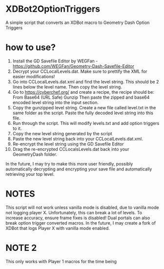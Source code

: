 # XDBot2OptionTriggers
A simple script that converts an XDBot macro to Geometry Dash Option Triggers

# how to use?

1. Install the GD Savefile Editor by WEGFan - https://github.com/WEGFan/Geometry-Dash-Savefile-Editor
2. Decrypt your CCLocalLevels.dat. Make sure to prettify the XML for easier modifications!
3. Go into CCLocalLevels.dat.xml and find the level string. This should be 2 lines below the level name. Then copy the level string.
4. Go to https://cyberchef.org/ and create a recipe, the recipe should be:
                             From Base64 (URL Safe)
                             Gunzip
Then paste the zipped and base64 encoded level string into the input section.
5. Copy the gunzipped level string. Create a new file called level.txt in the same folder as the script. Paste the fully decoded level string into this file.
6. Run through the script. This will modify levels.txt and add option triggers to it.
7. Copy the new level string generated by the script
8. Paste the new level string back into your CCLocalLevels.dat.xml.
9. Re-encrypt the level string using the GD Savefile Editor
10. Drag the re-encrypted CCLocalsLevels.dat back into your GeometryDash folder.

In the future, I may try to make this more user friendly, possibly automatically decrypting and encrypting your save file and automatically retrieving your top level.

# NOTES

This script will not work unless vanilla mode is disabled, due to vanilla mode not logging player X. Unfortunately, this can break a lot of levels. To increase accuracy, ensure frame fixes is disabled! Dual portals can also break option trigger converted macros.
In the future, I may create a fork of XDBot that logs Player X with vanilla mode enabled.

# NOTE 2

This only works with Player 1 macros for the time being

